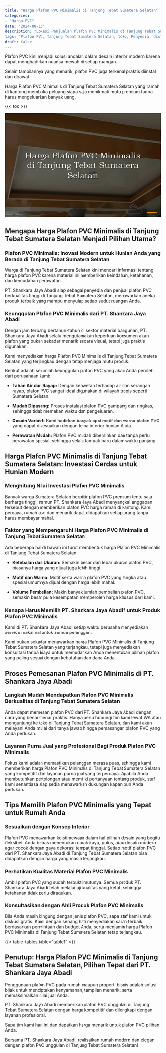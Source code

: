```yaml
---
title: "Harga Plafon PVC Minimalis di Tanjung Tebat Sumatera Selatan"
categories: 
- "Harga-PVC"
date: "2024-08-13"
description: "Lokasi Penjualan Plafon PVC Minimalis di Tanjung Tebat Sumatera Selatan bagi hunian, perkantoran, serta ritel. Panel berkualitas, pilihan motif, variasi warna elegan, beserta jasa pemasangan oleh tenaga ahli ahli serta garansi resmi!|Layanan penyediaan Plafon PVC Minimalis di Tanjung Tebat Sumatera Selatan untuk kebutuhan tempat tinggal, perkantoran, atau ritel, beserta panel berkualitas dan penempatan oleh teknisi berpengalaman serta garansi resmi.|Alternatif Plafon PVC Minimalis di Tanjung Tebat Sumatera Selatan yang terbukti bagi rumah, kantor, dan ritel, dengan material berkualitas dan instalasi ditangani oleh tenaga ahli berpengalaman serta kepastian resmi.|Penjualan Plafon PVC Minimalis di Tanjung Tebat Sumatera Selatan untuk rumah, kantor, dan ritel, beserta material unggulan dan pemasangan oleh tim ahli, disertai beserta garansi resmi.}"
tags: "Plafon PVC, Tanjung Tebat Sumatera Selatan, toko, Penyedia, distributor"
draft: false
---
```


Plafon PVC kini menjadi solusi andalan dalam desain interior modern karena dapat menghadirkan nuansa mewah di setiap ruangan.

Selain tampilannya yang menarik, plafon PVC juga terkenal praktis diinstal dan dirawat.

Harga Plafon PVC Minimalis di Tanjung Tebat Sumatera Selatan yang ramah di kantong membuka peluang siapa saja menikmati mutu premium tanpa harus mengeluarkan banyak uang.

{{< toc >}}

![Harga Plafon PVC Minimalis di Tanjung Tebat Sumatera Selatan](/images/Harga-PVC/Harga-Plafon-PVC-Minimalis-di-Tanjung-Tebat-Sumatera-Selatan.png)


## Mengapa Harga Plafon PVC Minimalis di Tanjung Tebat Sumatera Selatan Menjadi Pilihan Utama?

### Plafon PVC Minimalis: Inovasi Modern untuk Hunian Anda yang Berada di Tanjung Tebat Sumatera Selatan

Warga di Tanjung Tebat Sumatera Selatan kini mencari informasi tentang harga plafon PVC karena material ini memberikan keindahan, ketahanan, dan kemudahan perawatan.

PT. Shankara Jaya Abadi siap sebagai penyedia dan penjual plafon PVC berkualitas tinggi di Tanjung Tebat Sumatera Selatan, menawarkan aneka produk terbaik yang mampu menyulap setiap sudut ruangan Anda.

### Keunggulan Plafon PVC Minimalis dari PT. Shankara Jaya Abadi

Dengan jam terbang bertahun-tahun di sektor material bangunan, PT. Shankara Jaya Abadi selalu mengutamakan keperluan konsumen akan plafon yang bukan sekadar menarik secara visual, tetapi juga praktis digunakan.

Kami menyediakan harga Plafon PVC Minimalis di Tanjung Tebat Sumatera Selatan yang terjangkau dengan tetap menjaga mutu produk.

Berikut adalah sejumlah keunggulan plafon PVC yang akan Anda peroleh dari perusahaan kami:

- **Tahan Air dan Rayap:** Dengan keawetan terhadap air dan serangan rayap, plafon PVC sangat ideal digunakan di wilayah tropis seperti Sumatera Selatan.

- **Mudah Dipasang:** Proses instalasi plafon PVC gampang dan ringkas, sehingga tidak memakan waktu dan pengeluaran.

- **Desain Variatif:** Kami hadirkan banyak opsi motif dan warna plafon PVC yang dapat disesuaikan dengan tema interior hunian Anda.

- **Perawatan Mudah:** Plafon PVC mudah dibersihkan dan tanpa perlu perawatan spesial, sehingga selalu tampak baru dalam waktu panjang.

## Harga Plafon PVC Minimalis di Tanjung Tebat Sumatera Selatan: Investasi Cerdas untuk Hunian Modern

### Menghitung Nilai Investasi Plafon PVC Minimalis

Banyak warga Sumatera Selatan berpikir plafon PVC premium tentu saja berharga tinggi, namun PT. Shankara Jaya Abadi menyangkal anggapan tersebut dengan memberikan plafon PVC harga ramah di kantong. Kami percaya, rumah asri dan menarik dapat didapatkan setiap orang tanpa harus membayar mahal.

### Faktor yang Mempengaruhi Harga Plafon PVC Minimalis di Tanjung Tebat Sumatera Selatan

Ada beberapa hal di bawah ini turut membentuk harga Plafon PVC Minimalis di Tanjung Tebat Sumatera Selatan:

- **Ketebalan dan Ukuran:** Semakin besar dan lebar ukuran plafon PVC, biasanya harga yang dijual juga lebih tinggi.

- **Motif dan Warna:** Motif serta warna plafon PVC yang langka atau spesial umumnya dijual dengan harga lebih mahal.

- **Volume Pembelian:** Makin banyak jumlah pembelian plafon PVC, semakin besar pula kesempatan memperoleh harga khusus dari kami.

### Kenapa Harus Memilih PT. Shankara Jaya Abadi? untuk Produk Plafon PVC Minimalis

Kami di PT. Shankara Jaya Abadi setiap waktu berusaha menyediakan service maksimal untuk semua pelanggan.

Kami bukan sekadar menawarkan harga Plafon PVC Minimalis di Tanjung Tebat Sumatera Selatan yang terjangkau, tetapi juga menyediakan konsultasi tanpa biaya untuk memudahkan Anda menentukan pilihan plafon yang paling sesuai dengan kebutuhan dan dana Anda.

## Proses Pemesanan Plafon PVC Minimalis di PT. Shankara Jaya Abadi

### Langkah Mudah Mendapatkan Plafon PVC Minimalis Berkualitas di Tanjung Tebat Sumatera Selatan

Anda dapat memesan plafon PVC dari PT. Shankara Jaya Abadi dengan cara yang benar-benar praktis. Hanya perlu hubungi tim kami lewat WA atau mengunjungi ke toko di Tanjung Tebat Sumatera Selatan, dan kami akan melayani Anda mulai dari tanya jawab hingga pemasangan plafon PVC yang Anda perlukan.

### Layanan Purna Jual yang Profesional Bagi Produk Plafon PVC Minimalis

Fokus kami adalah memastikan pelanggan merasa puas, sehingga kami memberikan harga Plafon PVC Minimalis di Tanjung Tebat Sumatera Selatan yang kompetitif dan layanan purna jual yang terpercaya. Apabila Anda membutuhkan pertolongan atau memiliki pertanyaan tentang produk, staf kami senantiasa siap sedia menawarkan dukungan kapan pun Anda perlukan.

## Tips Memilih Plafon PVC Minimalis yang Tepat untuk Rumah Anda

### Sesuaikan dengan Konsep Interior

Plafon PVC menawarkan keistimewaan dalam hal pilihan desain yang begitu fleksibel. Anda bebas menentukan corak kayu, polos, atau desain modern agar cocok dengan gaya dekorasi tempat tinggal. Setiap motif plafon PVC dari PT. Shankara Jaya Abadi di Tanjung Tebat Sumatera Selatan bisa didapatkan dengan harga yang masih terjangkau.

### Perhatikan Kualitas Material Plafon PVC Minimalis

Ambil plafon PVC yang sudah terbukti mutunya. Semua produk PT. Shankara Jaya Abadi telah melalui uji kualitas yang ketat, sehingga ketahanan tidak perlu diragukan.

### Konsultasikan dengan Ahli Produk Plafon PVC Minimalis

Bila Anda masih bingung dengan jenis plafon PVC, sapa staf kami untuk diskusi gratis. Kami dengan senang hati menyediakan saran terbaik berdasarkan permintaan dan budget Anda, serta menjamin harga Plafon PVC Minimalis di Tanjung Tebat Sumatera Selatan tetap terjangkau.

{{< table-tables table="table1" >}}

## Penutup: Harga Plafon PVC Minimalis di Tanjung Tebat Sumatera Selatan, Pilihan Tepat dari PT. Shankara Jaya Abadi

Penggunaan plafon PVC pada rumah maupun properti bisnis adalah solusi bijak untuk menciptakan kenyamanan, tampilan menarik, serta memaksimalkan nilai jual Anda.

PT. Shankara Jaya Abadi memberikan plafon PVC unggulan di Tanjung Tebat Sumatera Selatan dengan harga kompetitif dan dilengkapi dengan layanan profesional.

Sapa tim kami hari ini dan dapatkan harga menarik untuk plafon PVC pilihan Anda.

Bersama PT. Shankara Jaya Abadi, realisaikan rumah modern dan elegan dengan plafon PVC unggulan di Tanjung Tebat Sumatera Selatan!